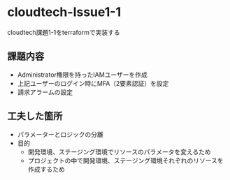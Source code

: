 # cloudtech-Issue1-1

cloudtech課題1-1をterraformで実装する

## 課題内容

- Administrator権限を持ったIAMユーザーを作成
- 上記ユーザーのログイン時にMFA（2要素認証）を設定
- 請求アラームの設定

## 工夫した箇所

- パラメーターとロジックの分離
- 目的
  - 開発環境、ステージング環境でリソースのパラメータを変えるため
  - プロジェクトの中で開発環境、ステージング環境それぞれのリソースを作成するため
